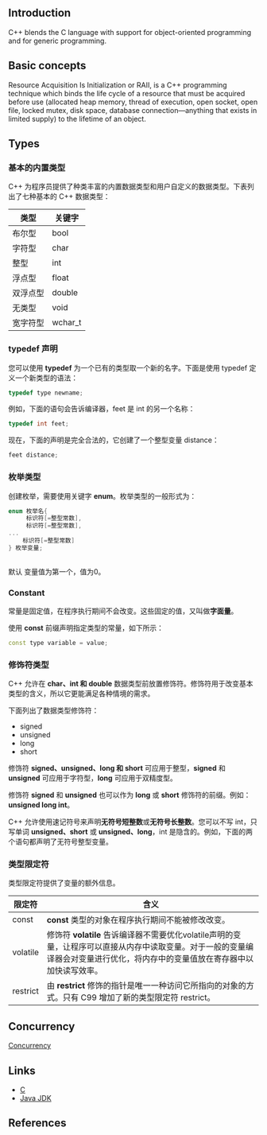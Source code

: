 ## Introduction


C++ blends the C language with support for object-oriented programming and for generic programming.


## Basic concepts


Resource Acquisition Is Initialization or RAII, is a C++ programming technique which binds the life cycle of a resource that must be acquired before use 
(allocated heap memory, thread of execution, open socket, open file, locked mutex, disk space, database connection—anything that exists in limited supply) 
to the lifetime of an object.




## Types

### 基本的内置类型

C++ 为程序员提供了种类丰富的内置数据类型和用户自定义的数据类型。下表列出了七种基本的 C++ 数据类型：

| 类型     | 关键字  |
| -------- | ------- |
| 布尔型   | bool    |
| 字符型   | char    |
| 整型     | int     |
| 浮点型   | float   |
| 双浮点型 | double  |
| 无类型   | void    |
| 宽字符型 | wchar_t |

### typedef 声明

您可以使用 **typedef** 为一个已有的类型取一个新的名字。下面是使用 typedef 定义一个新类型的语法：

```c++
typedef type newname; 
```

例如，下面的语句会告诉编译器，feet 是 int 的另一个名称：

```c++
typedef int feet;
```

现在，下面的声明是完全合法的，它创建了一个整型变量 distance：

```c++
feet distance;
```

### 枚举类型

创建枚举，需要使用关键字 **enum**。枚举类型的一般形式为：

```c++
enum 枚举名{ 
     标识符[=整型常数], 
     标识符[=整型常数], 
... 
    标识符[=整型常数]
} 枚举变量;
    
```

默认 变量值为第一个，值为0。


### Constant

 常量是固定值，在程序执行期间不会改变。这些固定的值，又叫做**字面量**。 

使用 **const** 前缀声明指定类型的常量，如下所示：

```c++
const type variable = value;
```

### 修饰符类型

C++ 允许在 **char、int 和 double** 数据类型前放置修饰符。修饰符用于改变基本类型的含义，所以它更能满足各种情境的需求。

下面列出了数据类型修饰符：

- signed
- unsigned
- long
- short

修饰符 **signed、unsigned、long 和 short** 可应用于整型，**signed** 和 **unsigned** 可应用于字符型，**long** 可应用于双精度型。

修饰符 **signed** 和 **unsigned** 也可以作为 **long** 或 **short** 修饰符的前缀。例如：**unsigned long int**。

C++ 允许使用速记符号来声明**无符号短整数**或**无符号长整数**。您可以不写 int，只写单词 **unsigned、short** 或 **unsigned、long**，int 是隐含的。例如，下面的两个语句都声明了无符号整型变量。

### 类型限定符

类型限定符提供了变量的额外信息。

| 限定符   | 含义                                                         |
| -------- | ------------------------------------------------------------ |
| const    | **const** 类型的对象在程序执行期间不能被修改改变。           |
| volatile | 修饰符 **volatile** 告诉编译器不需要优化volatile声明的变量，让程序可以直接从内存中读取变量。对于一般的变量编译器会对变量进行优化，将内存中的变量值放在寄存器中以加快读写效率。 |
| restrict | 由 **restrict** 修饰的指针是唯一一种访问它所指向的对象的方式。只有 C99 增加了新的类型限定符 restrict。 |



## Concurrency

[Concurrency](/docs/CS/C++/Concurrency.md)


## Links

- [C](/docs/CS/C/C.md)
- [Java JDK](/docs/CS/Java/JDK/JDK.md)


## References
